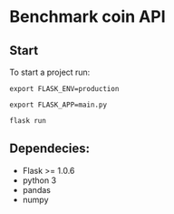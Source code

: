 # Benchmark coin API

## Start

To start a project run:

  `export FLASK_ENV=production`
  
  `export FLASK_APP=main.py`
  
  `flask run`

## Dependecies:
 - Flask >= 1.0.6
 - python 3
 - pandas
 - numpy
